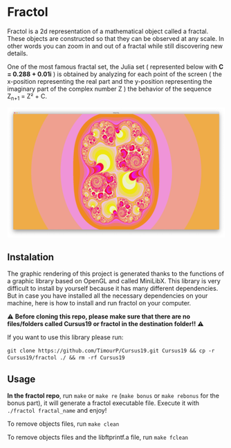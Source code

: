 # Fractol
Fractol is a 2d representation of a mathematical object called a fractal. These objects are constructed so that they can be observed at any scale. In other words you can zoom in and out of a fractal while still discovering new details.

One of the most famous fractal set, the Julia set ( represented below with **C = 0.288 + 0.01i** ) is obtained by analyzing for each point of the screen ( the x-position representing the real part and the y-position representing the imaginary part of the complex number Z ) the behavior of the sequence Z<sub>n+1</sub> = Z² + C.

![Image](https://github.com/TimourP/ReadmeFiles/blob/main/Fractol/main_julia.png)

## Instalation
The graphic rendering of this project is generated thanks to the functions of a graphic library based on OpenGL and called MiniLibX. This library is very difficult to install by yourself because it has many different dependencies. But in case you have installed all the necessary dependencies on your machine, here is how to install and run fractol on your computer.

:warning: **Before cloning this repo, please make sure that there are no files/folders called Cursus19 or fractol in the destination folder!!** :warning:

If you want to use this library please run:
```
git clone https://github.com/TimourP/Cursus19.git Cursus19 && cp -r Cursus19/fractol ./ && rm -rf Cursus19
```
## Usage
**In the fractol repo**, run ```make``` or ```make re``` (```make bonus``` or ```make rebonus``` for the bonus part), it will generate a fractol executable file.
Execute it with ```./fractol fractal_name``` and enjoy!

To remove objects files, run ```make clean```

To remove objects files and the libftprintf.a file, run ```make fclean```
